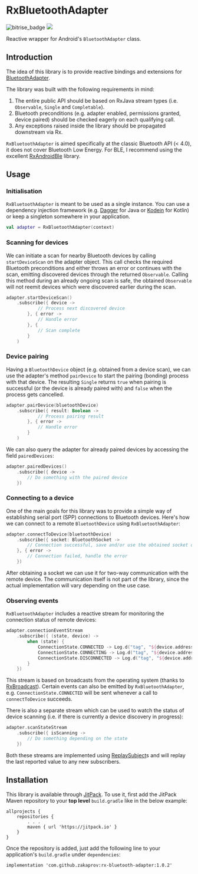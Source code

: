 # RxBluetoothAdapter

![bitrise_badge](https://www.bitrise.io/app/cb0a46f06c6a70d0/status.svg?token=j5genU1qthlnmppc-pNgsQ) [![](https://jitpack.io/v/zakaprov/rx-bluetooth-adapter.svg)](https://jitpack.io/#zakaprov/rx-bluetooth-adapter)

Reactive wrapper for Android's `BluetoothAdapter` class.

## Introduction

The idea of this library is to provide reactive bindings and extensions for [BluetoothAdapter](https://developer.android.com/reference/android/bluetooth/BluetoothAdapter.html).

The library was built with the following requirements in mind:

1. The entire public API should be based on RxJava stream types (i.e. `Observable`, `Single` and `Completable`).
2. Bluetooth preconditions (e.g. adapter enabled, permissions granted, device paired) should be checked eagerly on each qualifying call.
3. Any exceptions raised inside the library should be propagated downstream via Rx.

`RxBluetoothAdapter` is aimed specifically at the classic Bluetooth API (< 4.0), it does not cover Bluetooth Low Energy. For BLE, I recommend using the excellent [RxAndroidBle](https://github.com/Polidea/RxAndroidBle) library.

## Usage

### Initialisation
`RxBluetoothAdapter` is meant to be used as a single instance. You can use a dependency injection framework (e.g. [Dagger](http://google.github.io/dagger/) for Java or [Kodein](https://salomonbrys.github.io/Kodein/) for Kotlin) or keep a singleton somewhere in your application.

```kotlin
val adapter = RxBluetoothAdapter(context)
```

### Scanning for devices
We can initiate a scan for nearby Bluetooth devices by calling `startDeviceScan` on the adapter object. This call checks the required Bluetooth preconditions and either throws an error or continues with the scan, emitting discovered devices through the returned `Observable`.
Calling this method during an already ongoing scan is safe, the obtained `Observable` will not reemit devices which were discovered earlier during the scan.

```kotlin
adapter.startDeviceScan()
    .subscribe({ device ->
            // Process next discovered device
        }, { error ->
            // Handle error
        }, {
            // Scan complete
        }
    )
```

### Device pairing
Having a `BluetoothDevice` object (e.g. obtained from a device scan), we can use the adapter's method `pairDevice` to start the pairing (bonding) process with that device.
The resulting `Single` returns `true` when pairing is successful (or the device is already paired with) and `false` when the process gets cancelled.

```kotlin
adapter.pairDevice(bluetoothDevice)
    .subscribe({ result: Boolean ->
            // Process pairing result
        }, { error ->
            // Handle error
        }
    )
```

We can also query the adapter for already paired devices by accessing the field `pairedDevices`:

```kotlin
adapter.pairedDevices()
    .subscribe({ device ->
        // Do something with the paired device
    })
```

### Connecting to a device
One of the main goals for this library was to provide a simple way of establishing serial port (SPP) connections to Bluetooth devices. Here's how we can connect to a remote `BluetoothDevice` using `RxBluetoothAdapter`:

```kotlin
adapter.connectToDevice(bluetoothDevice)
    .subscribe({ socket: BluetoothSocket ->
        // Connection successful, save and/or use the obtained socket object
    }, { error ->
        // Connection failed, handle the error
    })
```

After obtaining a socket we can use it for two-way communication with the remote device. The communication itself is not part of the library, since the actual implementation will vary depending on the use case.

### Observing events
`RxBluetoothAdapter` includes a reactive stream for monitoring the connection status of remote devices:

```kotlin
adapter.connectionEventStream
    .subscribe({ (state, device) ->
        when (state) {
            ConnectionState.CONNECTED -> Log.d("tag", "${device.address} - connected")
            ConnectionState.CONNECTING -> Log.d("tag", "${device.address} - connecting")
            ConnectionState.DISCONNECTED -> Log.d("tag", "${device.address} - disconnected")
        }
    })
```

This stream is based on broadcasts from the operating system (thanks to [RxBroadcast](https://github.com/cantrowitz/RxBroadcast)). Certain events can also be emitted by `RxBluetoothAdapter`, e.g. `ConnectionState.CONNECTED` will be sent whenever a call to `connectToDevice` succeeds.

There is also a separate stream which can be used to watch the status of device scanning (i.e. if there is currently a device discovery in progress):

```kotlin
adapter.scanStateStream
    .subscribe({ isScanning ->
        // Do something depending on the state
    })
```

Both these streams are implemented using [ReplaySubject](http://reactivex.io/RxJava/javadoc/io/reactivex/subjects/ReplaySubject.html)s and will replay the last reported value to any new subscribers.

## Installation
This library is available through [JitPack](https://jitpack.io/). To use it, first add the JitPack Maven repository to your **top level** `build.gradle` like in the below example:

```
allprojects {
    repositories {
        . . .
        maven { url 'https://jitpack.io' }
    }
}
```

Once the repository is added, just add the following line to your application's `build.gradle` under `dependencies`:

`implementation 'com.github.zakaprov:rx-bluetooth-adapter:1.0.2'`
